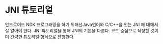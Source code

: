 # JNI 튜토리얼

안드로이드 NDK 프로그래밍을 하기 위해선Java언어와 C/C++을 잇는 JNI 에 대해서 잘 알아야 한다. JNI 튜토리얼을 통해 JNI의 기본을 다룬다. 코드 중심으로 작성할 것이며 간략한 튜토리얼 형식으로 진행한다.

